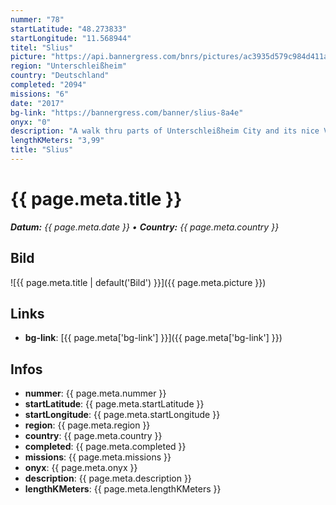 ```yaml
---
nummer: "78"
startLatitude: "48.273833"
startLongitude: "11.568944"
titel: "Slius"
picture: "https://api.bannergress.com/bnrs/pictures/ac3935d579c984d411a595e7076e1a83"
region: "Unterschleißheim"
country: "Deutschland"
completed: "2094"
missions: "6"
date: "2017"
bg-link: "https://bannergress.com/banner/slius-8a4e"
onyx: "0"
description: "A walk thru parts of Unterschleißheim City and its nice Valentinspark."
lengthKMeters: "3,99"
title: "Slius"
---
```


# {{ page.meta.title }}
_**Datum:** {{ page.meta.date }} • **Country:** {{ page.meta.country }}_

## Bild
![{{ page.meta.title | default('Bild') }}]({{ page.meta.picture }})

## Links
- **bg-link**: [{{ page.meta['bg-link'] }}]({{ page.meta['bg-link'] }})

## Infos
- **nummer**: {{ page.meta.nummer }}
- **startLatitude**: {{ page.meta.startLatitude }}
- **startLongitude**: {{ page.meta.startLongitude }}
- **region**: {{ page.meta.region }}
- **country**: {{ page.meta.country }}
- **completed**: {{ page.meta.completed }}
- **missions**: {{ page.meta.missions }}
- **onyx**: {{ page.meta.onyx }}
- **description**: {{ page.meta.description }}
- **lengthKMeters**: {{ page.meta.lengthKMeters }}

